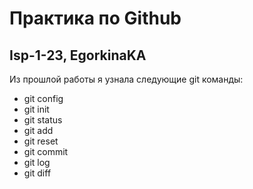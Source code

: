 # Практика по Github
## Isp-1-23, EgorkinaKA

Из прошлой работы я узнала следующие git команды:
* git config
* git init
* git status
* git add
* git reset
* git commit
* git log
* git diff
